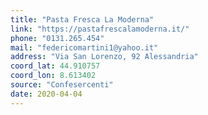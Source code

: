```yaml
---
title: "Pasta Fresca La Moderna"
link: "https://pastafrescalamoderna.it/"
phone: "0131.265.454"
mail: "federicomartini1@yahoo.it"
address: "Via San Lorenzo, 92 Alessandria"
coord_lat: 44.910757
coord_lon: 8.613402
source: "Confesercenti"
date: 2020-04-04
---
```



